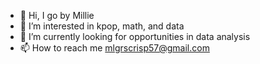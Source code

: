- 👋 Hi, I go by Millie
- 👀 I’m interested in kpop, math, and data
- 🌱 I’m currently looking for opportunities in data analysis
- 📫 How to reach me mlgrscrisp57@gmail.com 

<!---
mgcrisp/mgcrisp is a ✨ special ✨ repository because its `README.md` (this file) appears on your GitHub profile.
You can click the Preview link to take a look at your changes.
--->
